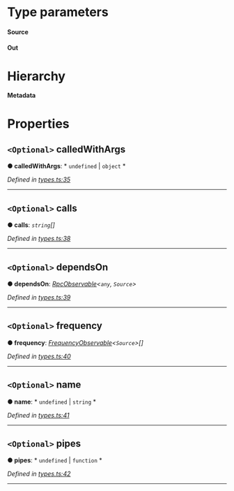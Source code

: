 

# Type parameters
#### Source 
#### Out 
# Hierarchy

**Metadata**

# Properties

<a id="calledwithargs"></a>

## `<Optional>` calledWithArgs

**● calledWithArgs**: * `undefined` &#124; `object`
*

*Defined in [types.ts:35](https://github.com/paritytech/js-libs/blob/865415f/packages/light.js/src/types.ts#L35)*

___
<a id="calls"></a>

## `<Optional>` calls

**● calls**: *`string`[]*

*Defined in [types.ts:38](https://github.com/paritytech/js-libs/blob/865415f/packages/light.js/src/types.ts#L38)*

___
<a id="dependson"></a>

## `<Optional>` dependsOn

**● dependsOn**: *[RpcObservable](_types_.rpcobservable.md)<`any`, `Source`>*

*Defined in [types.ts:39](https://github.com/paritytech/js-libs/blob/865415f/packages/light.js/src/types.ts#L39)*

___
<a id="frequency"></a>

## `<Optional>` frequency

**● frequency**: *[FrequencyObservable](_types_.frequencyobservable.md)<`Source`>[]*

*Defined in [types.ts:40](https://github.com/paritytech/js-libs/blob/865415f/packages/light.js/src/types.ts#L40)*

___
<a id="name"></a>

## `<Optional>` name

**● name**: * `undefined` &#124; `string`
*

*Defined in [types.ts:41](https://github.com/paritytech/js-libs/blob/865415f/packages/light.js/src/types.ts#L41)*

___
<a id="pipes"></a>

## `<Optional>` pipes

**● pipes**: * `undefined` &#124; `function`
*

*Defined in [types.ts:42](https://github.com/paritytech/js-libs/blob/865415f/packages/light.js/src/types.ts#L42)*

___


